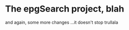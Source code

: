 The epgSearch project, blah
===========================

and again, some more changes
...it doesn't stop
trullala
